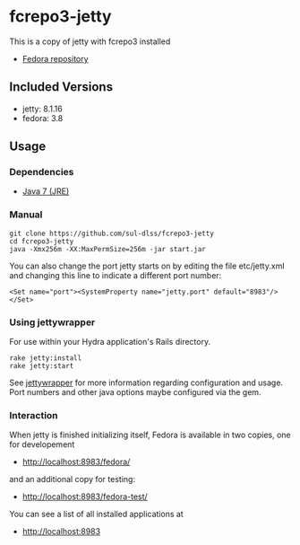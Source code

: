 # fcrepo3-jetty

This is a copy of jetty with fcrepo3 installed

* [Fedora repository](https://github.com/fcrepo3/fcrepo)

## Included Versions

* jetty: 8.1.16
* fedora: 3.8

## Usage

### Dependencies

* [Java 7 (JRE)](https://java.com/en/download/index.jsp)

### Manual

    git clone https://github.com/sul-dlss/fcrepo3-jetty
    cd fcrepo3-jetty
    java -Xmx256m -XX:MaxPermSize=256m -jar start.jar

You can also change the port jetty starts on by editing the file etc/jetty.xml and changing this line to indicate a different port number:

    <Set name="port"><SystemProperty name="jetty.port" default="8983"/></Set>

### Using jettywrapper

For use within your Hydra application's Rails directory.

    rake jetty:install
    rake jetty:start

See [jettywrapper](https://github.com/projecthydra/jettywrapper) for more information regarding configuration and usage.
Port numbers and other java options maybe configured via the gem.

### Interaction

When jetty is finished initializing itself, Fedora is available in two copies,
one for developement

* [http://localhost:8983/fedora/](http://localhost:8983/fedora/)

and an additional copy for testing:

* [http://localhost:8983/fedora-test/](http://localhost:8983/fedora-test/)

You can see a list of all installed applications at

* [http://localhost:8983](http://localhost:8983)
